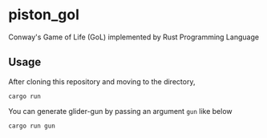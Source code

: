 # piston_gol
Conway's Game of Life (GoL) implemented by Rust Programming Language

## Usage
After cloning this repository and moving to the directory, 
```
cargo run
```
You can generate glider-gun by passing an argument `gun` like below
```
cargo run gun
```
